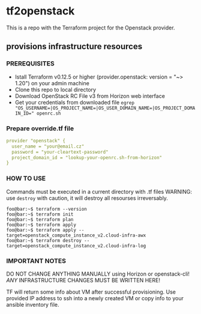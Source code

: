 # tf2openstack

 This is a repo with the Terraform project for the Openstack provider.

## provisions infrastructure resources

### PREREQUISITES

+ Istall Terraform v0.12.5 or higher (provider.openstack: version = "~> 1.20") on your admin machine
+ Clone this repo to local directory
+ Download OpenStack RC File v3 from Horizon web interface
+ Get your credentials from downloaded file `egrep "OS_USERNAME=|OS_PROJECT_NAME=|OS_USER_DOMAIN_NAME=|OS_PROJECT_DOMAIN_ID=" openrc.sh`

### Prepare override.tf file

```yaml
provider "openstack" {
  user_name = "your@email.cz"
  password = "your-cleartext-password"
  project_domain_id = "lookup-your-openrc.sh-from-horizon"
}
```

### HOW TO USE

Commands must be executed in a current directory with .tf files
WARNING: use `destroy` with caution, it will destroy all resourses irreversably.

```console
foo@bar:~$ terraform --version
foo@bar:~$ terraform init
foo@bar:~$ terraform plan
foo@bar:~$ terraform apply
foo@bar:~$ terraform apply --target=openstack_compute_instance_v2.cloud-infra-awx
foo@bar:~$ terraform destroy --target=openstack_compute_instance_v2.cloud-infra-log
```

### IMPORTANT NOTES

DO NOT CHANGE ANYTHING MANUALLY using Horizon or openstack-cli!
*ANY* INFRASTRUCTURE CHANGES MUST BE WRITTEN HERE!

TF will return some info about VM after successful provisioning. Use provided IP address to ssh into a newly created VM or copy info to your ansible inventory file.
